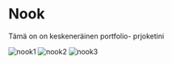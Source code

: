 # Nook

Tämä on on keskeneräinen portfolio- prjoketini

![nook1](https://github.com/user-attachments/assets/774f82d5-dc91-41c1-87dd-5251d6ee5067)
![nook2](https://github.com/user-attachments/assets/e65fda96-2ba2-4fcf-ac64-5b5175c58391)
![nook3](https://github.com/user-attachments/assets/3f6b3ad9-ecf6-49bc-90f5-7d6613858d31)

